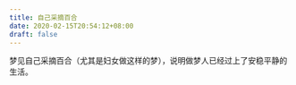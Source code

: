 ```yaml
---
title: 自己采摘百合
date: 2020-02-15T20:54:12+08:00
draft: false
---
```


梦见自己采摘百合（尤其是妇女做这样的梦），说明做梦人已经过上了安稳平静的生活。<br>
